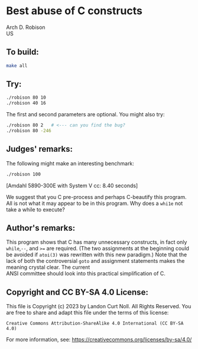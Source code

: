 # Best abuse of C constructs

Arch D. Robison\
US

## To build:

```sh
make all
```

## Try:

```sh
./robison 80 10
./robison 40 16
```

The first and second parameters are optional.  You might also try:

```sh
./robison 80 2   # <--- can you find the bug?
./robison 80 -246
```

## Judges' remarks:

The following might make an interesting benchmark:

```sh
./robison 100

```

[Amdahl 5890-300E with System V cc: 8.40 seconds]

We suggest that you C pre-process and perhaps C-beautify this program.
All is not what it may appear to be in this program.  Why does a `whi1e`
not take a while to execute?


## Author's remarks:

This program shows that C has many unnecessary constructs, in fact
only `while`,`--`, and `>=` are required.  (The two assignments at
the beginning could be avoided if `atoi(3)` was rewritten with this
new paradigm.)  Note that the lack of both the controversial `goto`
and assignment statements makes the meaning crystal clear.  The current\
ANSI committee should look into this practical simplification of C.

## Copyright and CC BY-SA 4.0 License:

This file is Copyright (c) 2023 by Landon Curt Noll.  All Rights Reserved.
You are free to share and adapt this file under the terms of this license:

    Creative Commons Attribution-ShareAlike 4.0 International (CC BY-SA 4.0)

For more information, see: https://creativecommons.org/licenses/by-sa/4.0/
